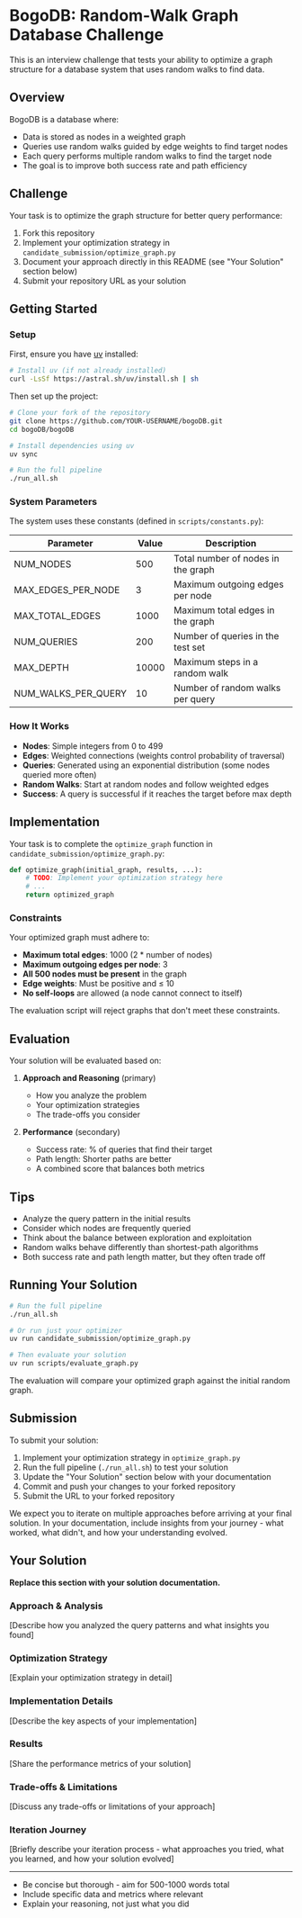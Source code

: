# BogoDB: Random-Walk Graph Database Challenge

This is an interview challenge that tests your ability to optimize a graph structure for a database system that uses random walks to find data.

## Overview

BogoDB is a database where:
- Data is stored as nodes in a weighted graph
- Queries use random walks guided by edge weights to find target nodes
- Each query performs multiple random walks to find the target node
- The goal is to improve both success rate and path efficiency

## Challenge

Your task is to optimize the graph structure for better query performance:
1. Fork this repository
2. Implement your optimization strategy in `candidate_submission/optimize_graph.py`
3. Document your approach directly in this README (see "Your Solution" section below)
4. Submit your repository URL as your solution

## Getting Started

### Setup

First, ensure you have [uv](https://docs.astral.sh/uv/) installed:
```bash
# Install uv (if not already installed)
curl -LsSf https://astral.sh/uv/install.sh | sh
```

Then set up the project:
```bash
# Clone your fork of the repository
git clone https://github.com/YOUR-USERNAME/bogoDB.git
cd bogoDB/bogoDB

# Install dependencies using uv
uv sync

# Run the full pipeline
./run_all.sh
```

### System Parameters

The system uses these constants (defined in `scripts/constants.py`):

| Parameter | Value | Description |
|-----------|-------|-------------|
| NUM_NODES | 500 | Total number of nodes in the graph |
| MAX_EDGES_PER_NODE | 3 | Maximum outgoing edges per node |
| MAX_TOTAL_EDGES | 1000 | Maximum total edges in the graph |
| NUM_QUERIES | 200 | Number of queries in the test set |
| MAX_DEPTH | 10000 | Maximum steps in a random walk |
| NUM_WALKS_PER_QUERY | 10 | Number of random walks per query |

### How It Works

- **Nodes**: Simple integers from 0 to 499
- **Edges**: Weighted connections (weights control probability of traversal)
- **Queries**: Generated using an exponential distribution (some nodes queried more often)
- **Random Walks**: Start at random nodes and follow weighted edges
- **Success**: A query is successful if it reaches the target before max depth

## Implementation

Your task is to complete the `optimize_graph` function in `candidate_submission/optimize_graph.py`:

```python
def optimize_graph(initial_graph, results, ...):
    # TODO: Implement your optimization strategy here
    # ...
    return optimized_graph
```

### Constraints

Your optimized graph must adhere to:
- **Maximum total edges**: 1000 (2 * number of nodes)
- **Maximum outgoing edges per node**: 3
- **All 500 nodes must be present** in the graph
- **Edge weights**: Must be positive and ≤ 10
- **No self-loops** are allowed (a node cannot connect to itself)

The evaluation script will reject graphs that don't meet these constraints.

## Evaluation

Your solution will be evaluated based on:

1. **Approach and Reasoning** (primary)
   - How you analyze the problem
   - Your optimization strategies
   - The trade-offs you consider

2. **Performance** (secondary)
   - Success rate: % of queries that find their target
   - Path length: Shorter paths are better
   - A combined score that balances both metrics

## Tips

- Analyze the query pattern in the initial results
- Consider which nodes are frequently queried
- Think about the balance between exploration and exploitation
- Random walks behave differently than shortest-path algorithms
- Both success rate and path length matter, but they often trade off

## Running Your Solution

```bash
# Run the full pipeline
./run_all.sh

# Or run just your optimizer
uv run candidate_submission/optimize_graph.py

# Then evaluate your solution
uv run scripts/evaluate_graph.py
```

The evaluation will compare your optimized graph against the initial random graph.

## Submission

To submit your solution:

1. Implement your optimization strategy in `optimize_graph.py`
2. Run the full pipeline (`./run_all.sh`) to test your solution
3. Update the "Your Solution" section below with your documentation
4. Commit and push your changes to your forked repository
5. Submit the URL to your forked repository

We expect you to iterate on multiple approaches before arriving at your final solution. In your documentation, include insights from your journey - what worked, what didn't, and how your understanding evolved.

## Your Solution

**Replace this section with your solution documentation.**

### Approach & Analysis

[Describe how you analyzed the query patterns and what insights you found]

### Optimization Strategy

[Explain your optimization strategy in detail]

### Implementation Details

[Describe the key aspects of your implementation]

### Results

[Share the performance metrics of your solution]

### Trade-offs & Limitations

[Discuss any trade-offs or limitations of your approach]

### Iteration Journey

[Briefly describe your iteration process - what approaches you tried, what you learned, and how your solution evolved]

---

* Be concise but thorough - aim for 500-1000 words total
* Include specific data and metrics where relevant
* Explain your reasoning, not just what you did